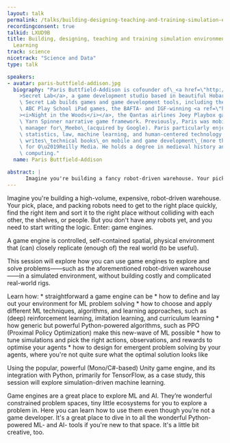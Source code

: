 ```yaml
---
layout: talk
permalink: /talks/building-designing-teaching-and-training-simulation-environments-for-machine-learning
recordingconsent: true
talkid: LXUD9B
title: Building, designing, teaching and training simulation environments for Machine
  Learning
track: science
nicetrack: "Science and Data"
type: talk

speakers:
- avatar: paris-buttfield-addison.jpg
  biography: "Paris Buttfield-Addison is cofounder of\_<a href=\"http://www.secretlab.com.au/\"\
    >Secret Lab</a>, a game development studio based in beautiful Hobart, Australia.\
    \ Secret Lab builds games and game development tools, including the multi-award-winning\
    \ ABC Play School iPad games, the BAFTA- and IGF-winning <a ref=\"http://www.nightinthewoods.com\"\
    ><i>Night in the Woods</i></a>, the Qantas airlines Joey Playbox games, and the\
    \ Yarn Spinner narrative game framework. Previously, Paris was mobile product\
    \ manager for\_Meebo\_(acquired by Google). Paris particularly enjoys game design,\
    \ statistics, law, machine learning, and human-centered technology research and\
    \ writes\_technical books\_on mobile and game development\_(more than 20 so far)\
    \ for O\u2019Reilly Media. He holds a degree in medieval history and a PhD in\
    \ computing."
  name: Paris Buttfield-Addison

abstract: | 
      Imagine you're building a fancy robot-driven warehouse. Your pick, place, and packing robots need to get around quickly, find the right item and put it to the right place without colliding with each other, shelves, or people. But you don't have any robots yet, and you need to start. Try simulations!
---
```


Imagine you're building a high-volume, expensive, robot-driven warehouse. Your pick, place, and packing robots need to get to the right place quickly, find the right item and sort it to the right place without colliding with each other, the shelves, or people. But you don't have any robots yet, and you need to start writing the logic. Enter: game engines. 
       
A game engine is controlled, self-contained spatial, physical environment that (can) closely replicate (enough of) the real world (to be useful).

This session will explore how you can use game engines to explore and solve problems——such as the aforementioned robot-driven warehouse——in a simulated environment, without building costly and complicated real-world rigs.	
	
Learn how:
	* straightforward a game engine can be 
	* how to define and lay out your environment for ML problem solving
	* how to choose and apply different ML techniques, algorithms, and learning approaches, such as (deep) reinforcement learning, imitation learning, and curriculum learning
	* how generic but powerful Python-powered algorithms, such as PPO (Proximal Policy Optimization) make this new-wave of ML possible
	* how to tune simulations and pick the right actions, observations, and rewards to optimise your agents
	* how to design for emergent problem solving by your agents, where you're not quite sure what the optimal solution looks like
	
Using the popular, powerful (Mono/C#-based) Unity game engine, and its integration with Python, primarily for TensorFlow, as a case study, this session will explore simulation-driven machine learning.

Game engines are a great place to explore ML and AI. They’re wonderful constrained problem spaces, tiny little ecosystems for you to explore a problem in. Here you can learn how to use them even though you’re not a game developer. It's a great place to dive in to all the wonderful Python-powered ML- and AI- tools if you're new to that space. It's a little bit creative, too.
